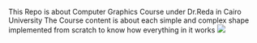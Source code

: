 This Repo is about Computer Graphics Course under Dr.Reda in Cairo University
The Course content is about each simple and complex shape implemented from scratch to know how everything in it works
<img src="https://t.bkit.co/w_66475d289109d.gif" />
